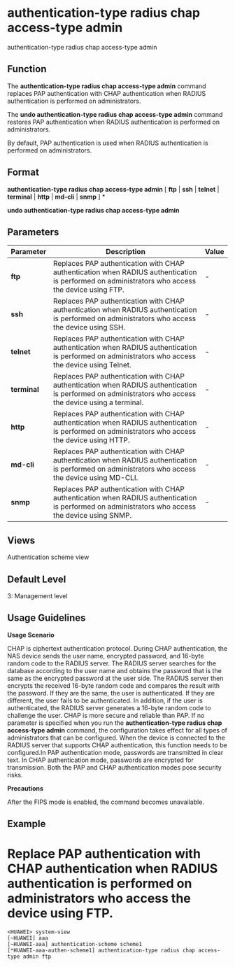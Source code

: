authentication-type radius chap access-type admin
=================================================

authentication-type radius chap access-type admin

Function
--------



The **authentication-type radius chap access-type admin** command replaces PAP authentication with CHAP authentication when RADIUS authentication is performed on administrators.

The **undo authentication-type radius chap access-type admin** command restores PAP authentication when RADIUS authentication is performed on administrators.



By default, PAP authentication is used when RADIUS authentication is performed on administrators.


Format
------

**authentication-type radius chap access-type admin** [ **ftp** | **ssh** | **telnet** | **terminal** | **http** | **md-cli** | **snmp** ] \*

**undo authentication-type radius chap access-type admin**


Parameters
----------

| Parameter | Description | Value |
| --- | --- | --- |
| **ftp** | Replaces PAP authentication with CHAP authentication when RADIUS authentication is performed on administrators who access the device using FTP. | - |
| **ssh** | Replaces PAP authentication with CHAP authentication when RADIUS authentication is performed on administrators who access the device using SSH. | - |
| **telnet** | Replaces PAP authentication with CHAP authentication when RADIUS authentication is performed on administrators who access the device using Telnet. | - |
| **terminal** | Replaces PAP authentication with CHAP authentication when RADIUS authentication is performed on administrators who access the device using a terminal. | - |
| **http** | Replaces PAP authentication with CHAP authentication when RADIUS authentication is performed on administrators who access the device using HTTP. | - |
| **md-cli** | Replaces PAP authentication with CHAP authentication when RADIUS authentication is performed on administrators who access the device using MD-CLI. | - |
| **snmp** | Replaces PAP authentication with CHAP authentication when RADIUS authentication is performed on administrators who access the device using SNMP. | - |



Views
-----

Authentication scheme view


Default Level
-------------

3: Management level


Usage Guidelines
----------------

**Usage Scenario**

CHAP is ciphertext authentication protocol. During CHAP authentication, the NAS device sends the user name, encrypted password, and 16-byte random code to the RADIUS server. The RADIUS server searches for the database according to the user name and obtains the password that is the same as the encrypted password at the user side. The RADIUS server then encrypts the received 16-byte random code and compares the result with the password. If they are the same, the user is authenticated. If they are different, the user fails to be authenticated. In addition, if the user is authenticated, the RADIUS server generates a 16-byte random code to challenge the user. CHAP is more secure and reliable than PAP. If no parameter is specified when you run the **authentication-type radius chap access-type admin** command, the configuration takes effect for all types of administrators that can be configured. When the device is connected to the RADIUS server that supports CHAP authentication, this function needs to be configured.In PAP authentication mode, passwords are transmitted in clear text. In CHAP authentication mode, passwords are encrypted for transmission. Both the PAP and CHAP authentication modes pose security risks.

**Precautions**



After the FIPS mode is enabled, the command becomes unavailable.




Example
-------

# Replace PAP authentication with CHAP authentication when RADIUS authentication is performed on administrators who access the device using FTP.
```
<HUAWEI> system-view
[~HUAWEI] aaa
[~HUAWEI-aaa] authentication-scheme scheme1
[*HUAWEI-aaa-authen-scheme1] authentication-type radius chap access-type admin ftp

```